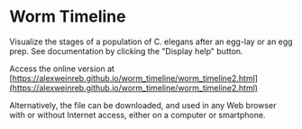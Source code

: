 # Worm Timeline

Visualize the stages of a population of C. elegans after an egg-lay or an egg prep. See documentation by clicking the "Display help" button.

Access the online version at [https://alexweinreb.github.io/worm_timeline/worm_timeline2.html](https://alexweinreb.github.io/worm_timeline/worm_timeline2.html)

Alternatively, the file can be downloaded, and used in any Web browser with or without Internet access, either on a computer or smartphone.

